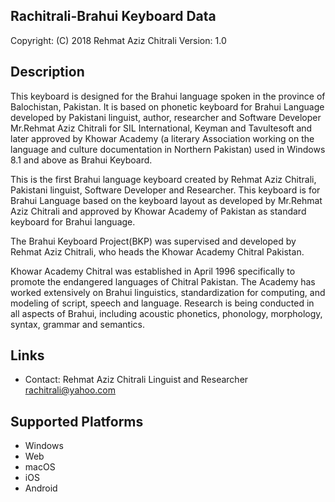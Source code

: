Rachitrali-Brahui Keyboard Data
-------------

Copyright:      (C) 2018 Rehmat Aziz Chitrali
Version:        1.0

Description
-----------

This keyboard is designed for the Brahui language spoken in the province of Balochistan, Pakistan. It is based on phonetic keyboard for Brahui Language 
developed by Pakistani linguist, author, researcher and Software Developer Mr.Rehmat Aziz Chitrali for 
SIL International, Keyman and Tavultesoft and later approved by Khowar Academy (a literary Association working on the 
language and culture documentation in Northern Pakistan) used in Windows 8.1 and above as Brahui Keyboard.

This is the first Brahui language keyboard created by Rehmat Aziz Chitrali, Pakistani linguist, 
Software Developer and Researcher. This keyboard is for Brahui Language based on the keyboard layout 
as developed by Mr.Rehmat Aziz Chitrali and approved by Khowar Academy of Pakistan as standard keyboard 
for Brahui language.

The Brahui Keyboard Project(BKP) was supervised and developed by Rehmat Aziz Chitrali, who heads the 
Khowar Academy Chitral Pakistan. 

Khowar Academy Chitral was established in April 1996 specifically to promote the endangered languages 
of Chitral Pakistan. The Academy has worked extensively on Brahui linguistics, standardization for 
computing, and modeling of script, speech and language. Research is being conducted in all aspects of 
Brahui, including acoustic phonetics, phonology, morphology, syntax, grammar and semantics.

Links
-----


 * Contact: Rehmat Aziz Chitrali Linguist and Researcher <rachitrali@yahoo.com>

Supported Platforms
-------------------
 * Windows
 * Web
 * macOS
 * iOS
 * Android
